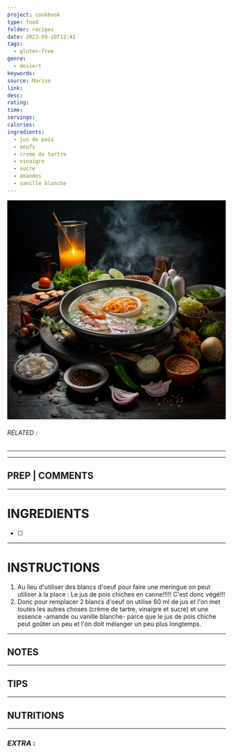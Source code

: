 ```yaml
---
project: cookbook
type: food
folder: recipes
date: 2023-09-20T12:41
tags:
  - gluten-free
genre:
  - dessert
keywords: 
source: Marise
link: 
desc: 
rating: 
time: 
servings: 
calories: 
ingredients:
  - jus de pois
  - oeufs
  - creme de tartre
  - vinaigre
  - sucre
  - amandes
  - vanille blanche
---
```


![IMAGE](_default.png)

###### *RELATED* : 
---


---
## PREP | COMMENTS



---
# INGREDIENTS

- [ ] 

---
# INSTRUCTIONS

1. Au lieu d'utiliser des blancs d'oeuf pour faire une meringue on peut utiliser à la place :
		Le jus de pois chiches en canne!!!!! C'est donc végé!!!
1. Donc pour remplacer 2 blancs d'oeuf on utilise 60 ml de jus et l'on met toutes les autres choses (crème de tartre, vinaigre et sucre) et une essence -amande ou vanille blanche- parce que le jus de pois chiche peut goûter un peu et l'on doit mélanger un peu plus longtemps.

---
## NOTES


---
## TIPS



---
## NUTRITIONS



---
### *EXTRA* :



